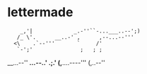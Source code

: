lettermade
==========
        _,'|             _.-''``-...___..--';)
       /_ \'.      __..-' ,      ,--...--'''
      <\    .`--'''       `     /'
       `-';'               ;   ; ;
 __...--''     ___...--_..'  .;.'
(,__....----'''       (,..--''